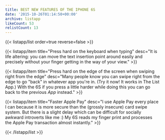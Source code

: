 ```yaml
---
title: BEST NEW FEATURES OF THE IPHONE 6S
date: '2015-10-26T01:14:50+00:00'
archive: listapp
likeCount: 53
relistCount: 13
---
```


<!--more-->

{{< listapp/list order=true reverse=false >}}

   {{< listapp/item title="Press hard on the keyboard when typing"
      desc="It is life altering: you can move the text insertion point around easily and precisely without your finger getting in the way of your view." >}}

   {{< listapp/item title="Press hard on the edge of the screen when swiping right from the edge"
      desc="Many people know you can swipe right from the edge to go \"back\" in whatever app you're in. (Try it now! It works in The List App.) With the 6S if you press a little harder while doing this you can go back to the previous *App* instead." >}}

   {{< listapp/item title="Faster Apple Pay"
      desc="I use Apple Pay every place I can because it is more secure than the (grossly insecure) card swipe system. But there is a slight delay which can be difficult for socially awkward introverts like me :) My 6S reads my finger print and processes the Apple Pay transaction almost instantly." >}}

{{< /listapp/list >}}
